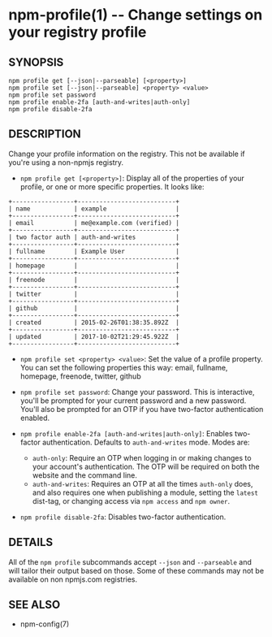 npm-profile(1) -- Change settings on your registry profile
==========================================================

## SYNOPSIS

    npm profile get [--json|--parseable] [<property>]
    npm profile set [--json|--parseable] <property> <value>
    npm profile set password
    npm profile enable-2fa [auth-and-writes|auth-only]
    npm profile disable-2fa

## DESCRIPTION

Change your profile information on the registry.  This not be available if
you're using a non-npmjs registry.

* `npm profile get [<property>]`:
  Display all of the properties of your profile, or one or more specific
  properties.  It looks like:

```
+-----------------+---------------------------+
| name            | example                   |
+-----------------+---------------------------+
| email           | me@example.com (verified) |
+-----------------+---------------------------+
| two factor auth | auth-and-writes           |
+-----------------+---------------------------+
| fullname        | Example User              |
+-----------------+---------------------------+
| homepage        |                           |
+-----------------+---------------------------+
| freenode        |                           |
+-----------------+---------------------------+
| twitter         |                           |
+-----------------+---------------------------+
| github          |                           |
+-----------------+---------------------------+
| created         | 2015-02-26T01:38:35.892Z  |
+-----------------+---------------------------+
| updated         | 2017-10-02T21:29:45.922Z  |
+-----------------+---------------------------+
```
  
* `npm profile set <property> <value>`:
  Set the value of a profile property. You can set the following properties this way:
    email, fullname, homepage, freenode, twitter, github

* `npm profile set password`:
  Change your password.  This is interactive, you'll be prompted for your
  current password and a new password.  You'll also be prompted for an OTP
  if you have two-factor authentication enabled.

* `npm profile enable-2fa [auth-and-writes|auth-only]`:
  Enables two-factor authentication. Defaults to `auth-and-writes` mode. Modes are:
  * `auth-only`: Require an OTP when logging in or making changes to your
    account's authentication.  The OTP will be required on both the website
    and the command line.
  * `auth-and-writes`: Requires an OTP at all the times `auth-only` does, and also requires one when
    publishing a module, setting the `latest` dist-tag, or changing access
    via `npm access` and `npm owner`.

* `npm profile disable-2fa`:
  Disables two-factor authentication.

## DETAILS

All of the `npm profile` subcommands accept `--json` and `--parseable` and
will tailor their output based on those.  Some of these commands may not be
available on non npmjs.com registries.

## SEE ALSO

* npm-config(7)

